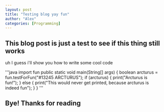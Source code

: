 ```yaml
---
layout: post
title: "Testing blog yay fun"
author: "Alex"
categories: [Programming]
---
```


## This blog post is just a test to see if this thing still works
uh I guess i'll show you how to write some cool code

'''java
import fun
public static void main(String[] args) {
  boolean arcturus = fun.testForFun("#13245 ARCTURUS");
  if (arcturus) {
    print("Arcturus is fun!");
  }
  else {
    print("This would never get printed, because arcturus is indeed fun");
  }
}
'''
## Bye! Thanks for reading
